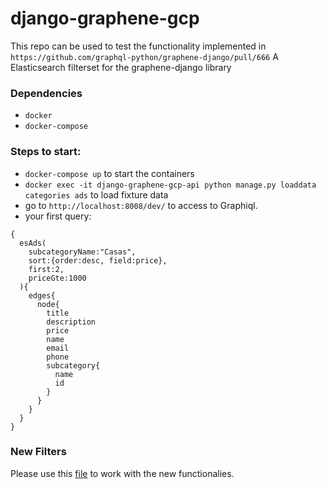 # django-graphene-gcp

This repo can be used to test the functionality implemented in `https://github.com/graphql-python/graphene-django/pull/666` A Elasticsearch filterset for the graphene-django library

### Dependencies
- `docker`
- `docker-compose`

### Steps to start:
- `docker-compose up` to start the containers
- `docker exec -it django-graphene-gcp-api python manage.py loaddata categories ads` to load fixture data
- go to `http://localhost:8008/dev/` to access to Graphiql.
- your first query:
```
{
  esAds(
    subcategoryName:"Casas", 
    sort:{order:desc, field:price}, 
    first:2, 
    priceGte:1000
  ){
    edges{
      node{
        title
        description
        price
        name
        email
        phone
        subcategory{
          name
          id
        }
      }
    }
  }
}
```

### New Filters
Please use this [file](https://github.com/alejandronunez/django-graphene-gcp/blob/master/app/ads/filters.py) to work with the new functionalies.
